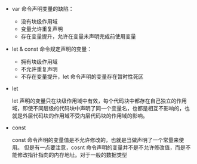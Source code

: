 * var 命令声明变量的缺陷：
    
    * 没有块级作用域
    * 变量允许重复声明 
    * 存在变量提升，允许在变量未声明完成前使用变量

* let & const 命令规定声明的变量：

    * 拥有块级作用域
    * 不允许重复声明
    * 不存在变量提升，let 命令声明的变量存在暂时性死区

* let

    let 声明的变量只在块级作用域中有效，每个代码块中都存在自己独立的作用域，即使不同层级的代码块中声明了同一个变量名，也都是相互不影响的，也就是外层代码块的作用域不受内层代码块的作用域的影响。

* const 

    const 命令声明的变量值是不允许修改的，也就是当做声明了一个常量来使用。
    但是有一点要注意，cosnt 命令声明的变量并不是不允许修改值，而是不能修改指针指向的内存地址。对于一般的数据类型
